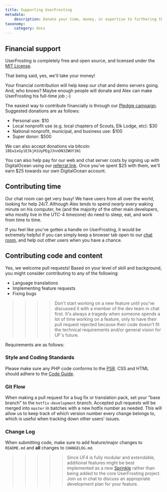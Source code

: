 ```yaml
---
title: Supporting UserFrosting
metadata:
    description: Donate your time, money, or expertise to furthering the development of UserFrosting.
taxonomy:
    category: docs
---
```


## Financial support

UserFrosting is completely free and open source, and licensed under the [MIT License](https://github.com/userfrosting/UserFrosting/blob/master/LICENSE.md).

That being said, yes, we'll take your money!

Your financial contribution will help keep our chat and demo servers going.  And, who knows?  Maybe enough people will donate and Alex can make UserFrosting his full-time job ;-)

The easiest way to contribute financially is through our [Pledgie campaign](https://pledgie.com/campaigns/29583).  Suggested donations are as follows:

- Personal use: $10
- Local nonprofit use (e.g. local chapters of Scouts, Elk Lodge, etc): $30
- National nonprofit, municipal, and business use: $100
- Super donor: $500

We can also accept donations via bitcoin: `18Ew1xGy1E3kjH1UyPEgJ3nnDN3ZWUY1N1`

You can also help pay for our web and chat server costs by signing up with DigitalOcean using our [referral link](https://m.do.co/c/833058cf3824).  Once you've spent $25 with them, we'll earn $25 towards our own DigitalOcean account.

## Contributing time

Our chat room can get very busy!  We have users from all over the world, looking for help 24/7.  Although Alex tends to spend *nearly* every waking minute on his computer, he (and the majority of the other main developers, who mostly live in the UTC-4 timezone) do need to sleep, eat, and work from time to time.

If you feel like you've gotten a handle on UserFrosting, it would be extremely helpful if you can simply keep a browser tab open to our [chat room](https://chat.userfrosting.com), and help out other users when you have a chance.

## Contributing code and content

Yes, we welcome pull requests!  Based on your level of skill and background, you might consider contributing to any of the following:

- Language translations
- Implementing feature requests
- Fixing bugs

>>>> Don't start working on a new feature until you've discussed it with a member of the dev team in chat first.  It's always a tragedy when someone spends a lot of time working on a feature, only to have their pull request rejected because their code doesn't fit the technical requirements and/or general vision for UF's future.

Requirements are as follows:

### Style and Coding Standards

Please make sure any PHP code conforms to the [PSR](http://www.php-fig.org/psr/).  CSS and HTML should adhere to the [Code Guide](http://codeguide.co/).

### Git Flow

When making a pull request for a bug fix or translation pack, set your "base branch" to the `hotfix-development` branch. Accepted pull requests will be merged into `master` in batches with a new hotfix number as needed. This will allow us to keep track of which version number every change belongs to, which is useful when tracking down other users' issues.

### Change Log

When submitting code, make sure to add feature/major changes to `README.md` and **all** changes to `CHANGELOG.md`.

>>>>> Since UF4 is fully modular and extendable, additional features might be best implemented as a new [Sprinkle](/sprinkles) rather than being added to the core UserFrosting project.  Join us in chat to discuss an appropriate development plan for your feature.
